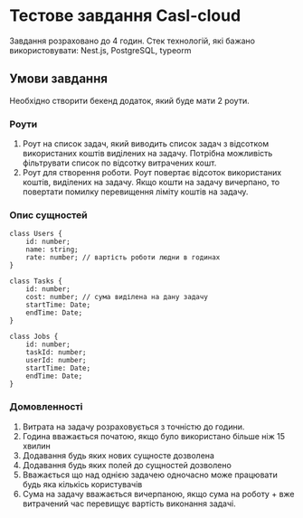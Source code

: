 # Тестове завдання Casl-cloud

Завдання розраховано до 4 годин.
Стек технологій, які бажано використовувати: Nest.js, PostgreSQL, typeorm

## Умови завдання
Необхідно створити бекенд додаток, який буде мати 2 роути.

### Роути
1. Роут на список задач, який виводить список задач з відсотком використаних коштів виділених на задачу. Потрібна можливість фільтрувати список по відсотку витрачених кошт.
2. Роут для створення роботи. Роут повертає відсоток використаних коштів, виділених на задачу. Якщо кошти на задачу вичерпано, то повертати помилку перевищення ліміту коштів на задачу.

### Опис сущностей
```
class Users {
    id: number;
    name: string;
    rate: number; // вартість роботи людни в годинах
}

class Tasks {
    id: number;
    cost: number; // сума виділена на дану задачу
    startTime: Date;
    endTime: Date;
}

class Jobs {
    id: number;
    taskId: number;
    userId: number;
    startTime: Date;
    endTime: Date;
}
```

### Домовленності
1. Витрата на задачу розраховується з точністю до години.
2. Година вважається початою, якщо було використано більше ніж 15 хвилин
3. Додавання будь яких нових сущносте дозволена
4. Додавання будь яких полей до сущностей дозволено
5. Вважається що над однією задачею одночасно може працювати будь яка кількісь користувачів
6. Сума на задачу вважається вичерпаною, якщо сума на роботу + вже витрачений час перевищує вартість виконання задачі.

